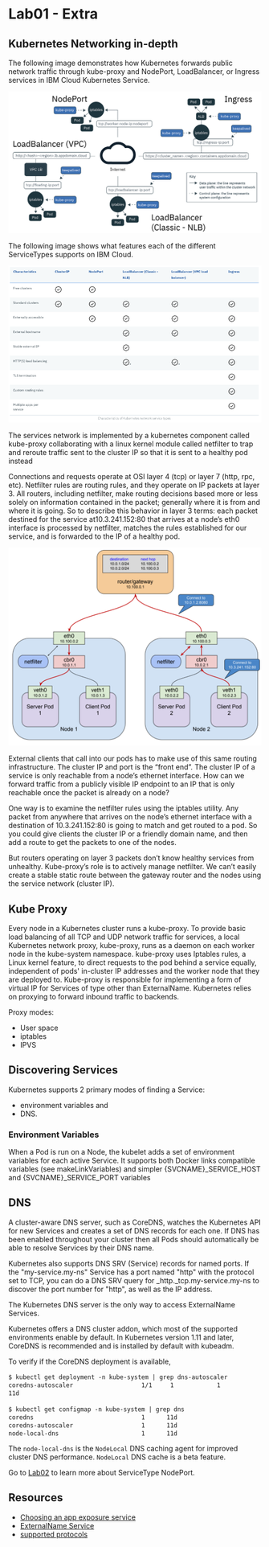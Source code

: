 # Lab01 - Extra

## Kubernetes Networking in-depth

The following image demonstrates how Kubernetes forwards public network traffic through kube-proxy and NodePort, LoadBalancer, or Ingress services in IBM Cloud Kubernetes Service.

![IKS public network traffic](../images/cs_network_planning_ov-01.png)

The following image shows what features each of the different ServiceTypes supports on IBM Cloud.

![IKS public network traffic](../images/kubernetes-network-service-types.png)

The services network is implemented by a kubernetes component called kube-proxy collaborating with a linux kernel module called netfilter to trap and reroute traffic sent to the cluster IP so that it is sent to a healthy pod instead

Connections and requests operate at OSI layer 4 (tcp) or layer 7 (http, rpc, etc). Netfilter rules are routing rules, and they operate on IP packets at layer 3. All routers, including netfilter, make routing decisions based more or less solely on information contained in the packet; generally where it is from and where it is going. So to describe this behavior in layer 3 terms: each packet destined for the service at10.3.241.152:80 that arrives at a node’s eth0 interface is processed by netfilter, matches the rules established for our service, and is forwarded to the IP of a healthy pod.

![Layer 3 Forwarding](../images/kube-layer3-networking.png)

External clients that call into our pods has to make use of this same routing infrastructure. The cluster IP and port is the “front end”. The cluster IP of a service is only reachable from a node’s ethernet interface. How can we forward traffic from a publicly visible IP endpoint to an IP that is only reachable once the packet is already on a node?

One way is to examine the netfilter rules using the iptables utility. Any packet from anywhere that arrives on the node’s ethernet interface with a destination of 10.3.241.152:80 is going to match and get routed to a pod. So you could give clients the cluster IP or a friendly domain name, and then add a route to get the packets to one of the nodes.

But routers operating on layer 3 packets don’t know healthy services from unhealthy. Kube-proxy’s role is to actively manage netfilter. We can’t easily create a stable static route between the gateway router and the nodes using the service network (cluster IP).

## Kube Proxy

Every node in a Kubernetes cluster runs a kube-proxy. To provide basic load balancing of all TCP and UDP network traffic for services, a local Kubernetes network proxy, kube-proxy, runs as a daemon on each worker node in the kube-system namespace. kube-proxy uses Iptables rules, a Linux kernel feature, to direct requests to the pod behind a service equally, independent of pods' in-cluster IP addresses and the worker node that they are deployed to. Kube-proxy is responsible for implementing a form of virtual IP for Services of type other than ExternalName. Kubernetes relies on proxying to forward inbound traffic to backends. 

Proxy modes:
- User space
- iptables
- IPVS

## Discovering Services

Kubernetes supports 2 primary modes of finding a Service:
- environment variables and 
- DNS.

### Environment Variables

When a Pod is run on a Node, the kubelet adds a set of environment variables for each active Service. It supports both Docker links compatible variables (see makeLinkVariables) and simpler {SVCNAME}_SERVICE_HOST and {SVCNAME}_SERVICE_PORT variables

## DNS

A cluster-aware DNS server, such as CoreDNS, watches the Kubernetes API for new Services and creates a set of DNS records for each one. If DNS has been enabled throughout your cluster then all Pods should automatically be able to resolve Services by their DNS name.

Kubernetes also supports DNS SRV (Service) records for named ports. If the "my-service.my-ns" Service has a port named "http" with the protocol set to TCP, you can do a DNS SRV query for _http._tcp.my-service.my-ns to discover the port number for "http", as well as the IP address.

The Kubernetes DNS server is the only way to access ExternalName Services.

Kubernetes offers a DNS cluster addon, which most of the supported environments enable by default. In Kubernetes version 1.11 and later, CoreDNS is recommended and is installed by default with kubeadm.

To verify if the CoreDNS deployment is available,
```
$ kubectl get deployment -n kube-system | grep dns-autoscaler
coredns-autoscaler                   1/1     1            1           11d

$ kubectl get configmap -n kube-system | grep dns
coredns                              1      11d
coredns-autoscaler                   1      11d
node-local-dns                       1      11d
```
The `node-local-dns` is the `NodeLocal` DNS caching agent for improved cluster DNS performance. `NodeLocal` DNS cache is a beta feature.


Go to [Lab02](../Lab02/README.md) to learn more about ServiceType NodePort.


## Resources
- [Choosing an app exposure service](https://cloud.ibm.com/docs/containers?topic=containers-cs_network_planning)
- [ExternalName Service](https://kubernetes.io/docs/concepts/services-networking/service/#externalname)
- [supported protocols](https://kubernetes.io/docs/concepts/services-networking/service/#protocol-support)